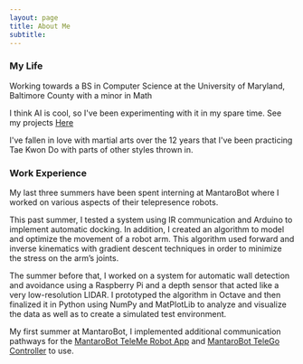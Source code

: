```yaml
---
layout: page
title: About Me
subtitle: 
---
```

### My Life
Working towards a BS in Computer Science at the University of Maryland, Baltimore County with a minor in Math

I think AI is cool, so I've been experimenting with it in my spare time. 
See my projects <a href="cqdinh.github.io/projects#AI">Here</a>

I've fallen in love with martial arts over the 12 years that I've been practicing Tae Kwon Do with parts of other styles thrown in.

### Work Experience
My last three summers have been spent interning at MantaroBot where I worked on various aspects of their telepresence robots.

This past summer, I tested a system using IR communication and Arduino to implement automatic docking. In addition, I created an algorithm to model and optimize the movement of a robot arm. This algorithm used forward and inverse kinematics with gradient descent techniques in order to minimize the stress on the arm’s joints.

The summer before that, I worked on a system for automatic wall detection and avoidance using a Raspberry Pi and a depth sensor that acted like a very low-resolution LIDAR. I prototyped the algorithm in Octave and then finalized it in Python using NumPy and MatPlotLib to analyze and visualize the data as well as to create a simulated test environment.

My first summer at MantaroBot, I implemented additional communication pathways for the <a href="https://play.google.com/store/apps/details?id=com.mantaro.telemerobotappv3">MantaroBot TeleMe Robot App</a> and <a href="http://www.mantarobot.com/telego/">MantaroBot TeleGo Controller</a> to use.
